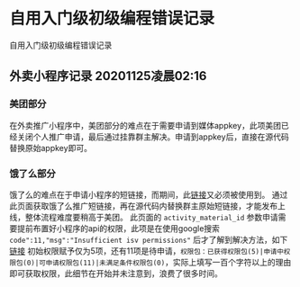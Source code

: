 # 自用入门级初级编程错误记录
自用入门级初级编程错误记录

## 外卖小程序记录 20201125凌晨02:16

### 美团部分
在外卖推广小程序中，美团部分的难点在于需要申请到媒体appkey，此项美团已经关闭个人推广申请，最后通过挂靠群主解决。申请到appkey后，直接在源代码替换原始appkey即可。

### 饿了么部分
饿了么的难点在于申请小程序的短链接，而期间，此[链接](https://open.taobao.com/doc.htm?docId=1&docType=15&apiName=taobao.tbk.activity.info.get)又必须被使用到。
通过此页面获取饿了么推广短链接，再在源代码内替换群主原始短链接，才能发布上线，整体流程难度要稍高于美团。
此页面的 `activity_material_id` 参数申请需要提前布置好小程序的api的权限，此项是在使用google搜索 `code":11,"msg":"Insufficient isv permissions"` 后才了解到解决方法，如下[链接](https://developer.alibaba.com/docs/doc.htm?treeId=34&articleId=102617&docType=1)
初始权限赋予仅为5项，还有11项是待申请，`权限包：已获得权限包(5)|申请中权限包(0)|可申请权限包(11)|未满足条件权限包(0)`，实际上填写一百个字符以上的理由即可获取权限，此细节在开始并未注意到，浪费了很多时间。
